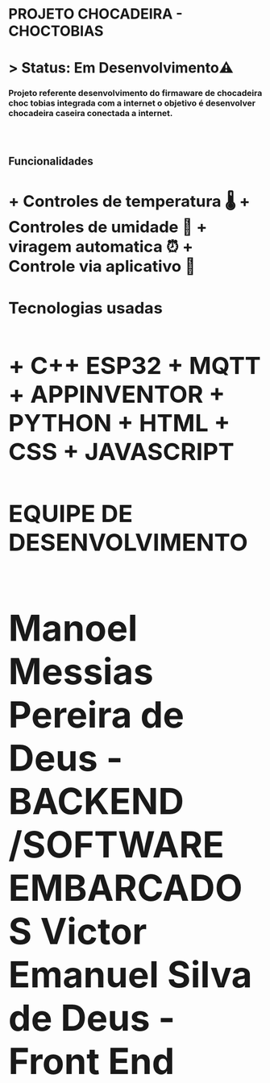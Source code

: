 <h1> PROJETO CHOCADEIRA - CHOCTOBIAS<h1>
> Status: Em Desenvolvimento⚠️

<h3> Projeto referente desenvolvimento do firmaware de chocadeira choc tobias integrada com a internet
o objetivo é desenvolver chocadeira caseira conectada a internet.

<h3>
<br>

<h2><b> Funcionalidades<h2>
    + Controles de temperatura 🌡️
    + Controles de umidade 🧪
    + viragem automatica ⏰
    + Controle via aplicativo 📱

<br>

<h2><b> Tecnologias usadas<h2>
    + C++ ESP32 
    +  MQTT
    + APPINVENTOR
    + PYTHON
    + HTML
    + CSS
    + JAVASCRIPT

<h2><b> EQUIPE DE DESENVOLVIMENTO<h2>
    Manoel Messias Pereira de Deus - BACKEND /SOFTWARE EMBARCADOS
    Victor Emanuel Silva de Deus - Front End 

